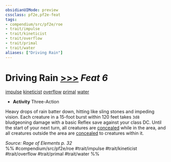 ```yaml
---
obsidianUIMode: preview
cssclass: pf2e,pf2e-feat
tags:
- compendium/src/pf2e/roe
- trait/impulse
- trait/kineticist
- trait/overflow
- trait/primal
- trait/water
aliases: ["Driving Rain"]
---
```

# Driving Rain  [>>>](chapter-9-playing-the-game.md#Actions "Three-Action") *Feat 6*  
[impulse](impulse-roe.md "Impulse Action & Ability Trait")  [kineticist](kineticist-roe.md "Kineticist Class Trait")  [overflow](overflow-roe.md "Overflow Action & Ability Trait")  [primal](primal.md "Primal Tradition Trait")  [water](water.md "Water Energy & Element Trait")  

- **Activity** Three-Action

Heavy drops of rain batter down, hitting like sling stones and impeding vision. Each creature in a 15-foot burst within 120 feet takes `3d8` bludgeoning damage with a basic Reflex save against your class DC. Until the start of your next turn, all creatures are [concealed](conditions.md#Concealed) while in the area, and all creatures outside the area are [concealed](conditions.md#Concealed) to creatures within it.

*Source: Rage of Elements p. 32*  
%% #compendium/src/pf2e/roe #trait/impulse #trait/kineticist #trait/overflow #trait/primal #trait/water %%